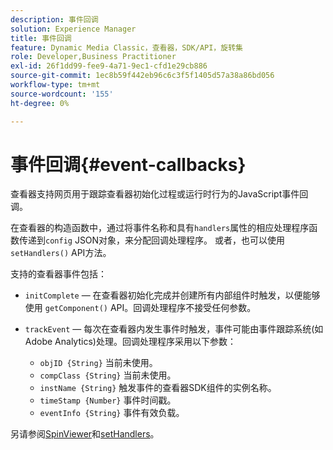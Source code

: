 ```yaml
---
description: 事件回调
solution: Experience Manager
title: 事件回调
feature: Dynamic Media Classic，查看器，SDK/API，旋转集
role: Developer,Business Practitioner
exl-id: 26f1dd99-fee9-4a71-9ec1-cfd1e29cb886
source-git-commit: 1ec8b59f442eb96c6c3f5f1405d57a38a86bd056
workflow-type: tm+mt
source-wordcount: '155'
ht-degree: 0%

---
```


# 事件回调{#event-callbacks}

查看器支持网页用于跟踪查看器初始化过程或运行时行为的JavaScript事件回调。

在查看器的构造函数中，通过将事件名称和具有`handlers`属性的相应处理程序函数传递到`config` JSON对象，来分配回调处理程序。 或者，也可以使用`setHandlers()` API方法。

支持的查看器事件包括：

* `initComplete`  — 在查看器初始化完成并创建所有内部组件时触发，以便能够使用 `getComponent()` API。回调处理程序不接受任何参数。

* `trackEvent`  — 每次在查看器内发生事件时触发，事件可能由事件跟踪系统(如Adobe Analytics)处理。回调处理程序采用以下参数：

   * `objID {String}` 当前未使用。
   * `compClass {String}` 当前未使用。
   * `instName {String}` 触发事件的查看器SDK组件的实例名称。
   * `timeStamp {Number}` 事件时间戳。
   * `eventInfo {String}` 事件有效负载。

另请参阅[SpinViewer](../../c-html5-s7-aem-asset-viewers/c-html5-spin-viewer-about/c-html5-spin-viewer-javascriptapiref/r-html5-spin-viewer-javascriptapiref-spinviewer.md#reference-59b70dd7b58c43059bd85e3295441195)和[setHandlers](../../c-html5-s7-aem-asset-viewers/c-html5-spin-viewer-about/c-html5-spin-viewer-javascriptapiref/r-html5-spin-viewer-javascriptapiref-sethandlers.md#reference-d2223794fb45440094e9fdb5e9b73bef)。
